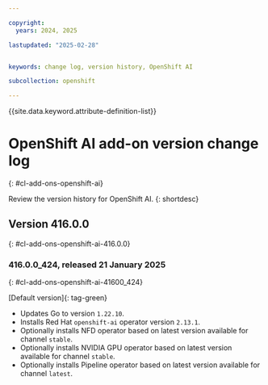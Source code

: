 ```yaml
---

copyright:
  years: 2024, 2025

lastupdated: "2025-02-28"


keywords: change log, version history, OpenShift AI

subcollection: openshift

---
```


{{site.data.keyword.attribute-definition-list}}

<!-- The content in this topic is auto-generated except for reuse-snippets indicated with {[ ]}. -->


# OpenShift AI add-on version change log
{: #cl-add-ons-openshift-ai}

Review the version history for OpenShift AI.
{: shortdesc}



## Version 416.0.0
{: #cl-add-ons-openshift-ai-416.0.0}


### 416.0.0_424, released 21 January 2025
{: #cl-add-ons-openshift-ai-41600_424}

[Default version]{: tag-green}

- Updates Go to version `1.22.10`.
- Installs Red Hat `openshift-ai` operator version `2.13.1`.
- Optionally installs NFD operator based on latest version available for channel `stable`.
- Optionally installs NVIDIA GPU operator based on latest version available for channel `stable`.
- Optionally installs Pipeline operator based on latest version available for channel `latest`.
